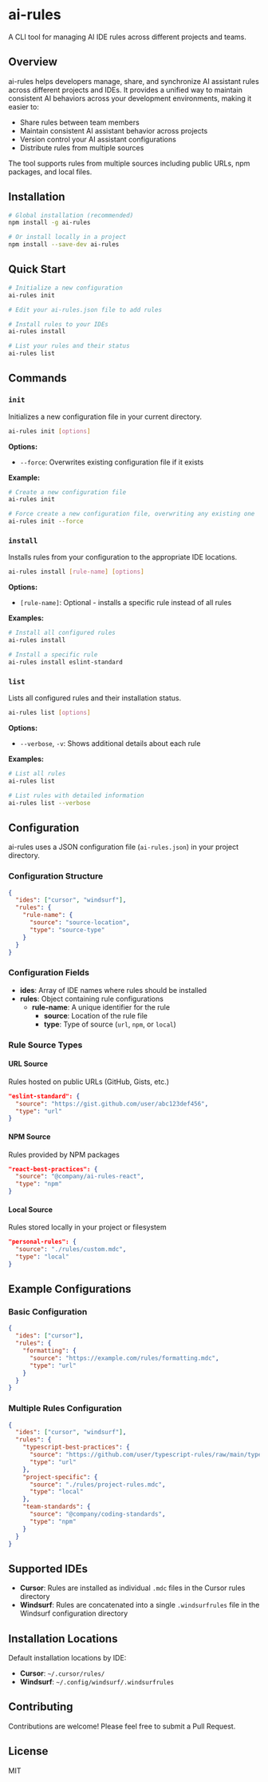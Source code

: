 # ai-rules

A CLI tool for managing AI IDE rules across different projects and teams.

## Overview

ai-rules helps developers manage, share, and synchronize AI assistant rules across different projects and IDEs. It provides a unified way to maintain consistent AI behaviors across your development environments, making it easier to:

- Share rules between team members
- Maintain consistent AI assistant behavior across projects
- Version control your AI assistant configurations
- Distribute rules from multiple sources

The tool supports rules from multiple sources including public URLs, npm packages, and local files.

## Installation

```bash
# Global installation (recommended)
npm install -g ai-rules

# Or install locally in a project
npm install --save-dev ai-rules
```

## Quick Start

```bash
# Initialize a new configuration
ai-rules init

# Edit your ai-rules.json file to add rules

# Install rules to your IDEs
ai-rules install

# List your rules and their status
ai-rules list
```

## Commands

### `init`

Initializes a new configuration file in your current directory.

```bash
ai-rules init [options]
```

**Options:**

- `--force`: Overwrites existing configuration file if it exists

**Example:**

```bash
# Create a new configuration file
ai-rules init

# Force create a new configuration file, overwriting any existing one
ai-rules init --force
```

### `install`

Installs rules from your configuration to the appropriate IDE locations.

```bash
ai-rules install [rule-name] [options]
```

**Options:**

- `[rule-name]`: Optional - installs a specific rule instead of all rules

**Examples:**

```bash
# Install all configured rules
ai-rules install

# Install a specific rule
ai-rules install eslint-standard
```

### `list`

Lists all configured rules and their installation status.

```bash
ai-rules list [options]
```

**Options:**

- `--verbose`, `-v`: Shows additional details about each rule

**Examples:**

```bash
# List all rules
ai-rules list

# List rules with detailed information
ai-rules list --verbose
```

## Configuration

ai-rules uses a JSON configuration file (`ai-rules.json`) in your project directory.

### Configuration Structure

```json
{
  "ides": ["cursor", "windsurf"],
  "rules": {
    "rule-name": {
      "source": "source-location",
      "type": "source-type"
    }
  }
}
```

### Configuration Fields

- **ides**: Array of IDE names where rules should be installed
- **rules**: Object containing rule configurations
  - **rule-name**: A unique identifier for the rule
    - **source**: Location of the rule file
    - **type**: Type of source (`url`, `npm`, or `local`)

### Rule Source Types

#### URL Source

Rules hosted on public URLs (GitHub, Gists, etc.)

```json
"eslint-standard": {
  "source": "https://gist.github.com/user/abc123def456",
  "type": "url"
}
```

#### NPM Source

Rules provided by NPM packages

```json
"react-best-practices": {
  "source": "@company/ai-rules-react",
  "type": "npm"
}
```

#### Local Source

Rules stored locally in your project or filesystem

```json
"personal-rules": {
  "source": "./rules/custom.mdc",
  "type": "local"
}
```

## Example Configurations

### Basic Configuration

```json
{
  "ides": ["cursor"],
  "rules": {
    "formatting": {
      "source": "https://example.com/rules/formatting.mdc",
      "type": "url"
    }
  }
}
```

### Multiple Rules Configuration

```json
{
  "ides": ["cursor", "windsurf"],
  "rules": {
    "typescript-best-practices": {
      "source": "https://github.com/user/typescript-rules/raw/main/typescript.mdc",
      "type": "url"
    },
    "project-specific": {
      "source": "./rules/project-rules.mdc",
      "type": "local"
    },
    "team-standards": {
      "source": "@company/coding-standards",
      "type": "npm"
    }
  }
}
```

## Supported IDEs

- **Cursor**: Rules are installed as individual `.mdc` files in the Cursor rules directory
- **Windsurf**: Rules are concatenated into a single `.windsurfrules` file in the Windsurf configuration directory

## Installation Locations

Default installation locations by IDE:

- **Cursor**: `~/.cursor/rules/`
- **Windsurf**: `~/.config/windsurf/.windsurfrules`

## Contributing

Contributions are welcome! Please feel free to submit a Pull Request.

## License

MIT
